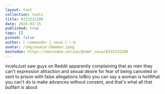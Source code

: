 ```yaml
---
layout: toot
collection: toots
title: 0315231200
date: 2024-03-15
published: true
tags: []
pinned: false
author: ⸸ commander ░ nova ⸸ :~$
avatar: /img/avatar/daemon.jpeg
mastodon: https://mastodon.online/@cmdr_nova/0315231200
---
```


incelsJust saw guys on Reddit apparently complaining that as men they can't expression attraction and sexual desire for fear of being canceled or sent to prison with false allegations lolBro you can say a woman is hotWhat you can't do is make advances without consent, and that's what all that bullfart is about
